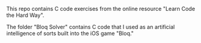 This repo contains C code exercises from the online resource "Learn Code the Hard Way".

The folder "Bloq Solver" contains C code that I used as an artificial intelligence of sorts built into the iOS game "Bloq."

